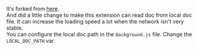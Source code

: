 It's forked from [here](http://code.google.com/p/romannurik-code/source/checkout).   
And did a little change to make this extension can read doc from local doc file. It can increase the loading speed a lot when the network isn't very stable.  
You can configure the local doc path in the `background.js` file. Change the `LOCAL_DOC_PATH` var.
